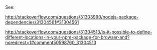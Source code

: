 See: 

http://stackoverflow.com/questions/31303990/nodejs-package-dependencies/31304561#31304561

http://stackoverflow.com/questions/31304513/is-it-possible-to-define-different-locations-in-your-npm-package-for-browser-and?noredirect=1#comment50598760_31304513